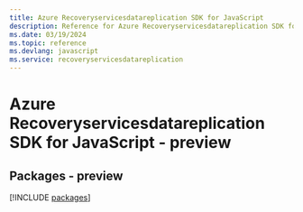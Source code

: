 ```yaml
---
title: Azure Recoveryservicesdatareplication SDK for JavaScript
description: Reference for Azure Recoveryservicesdatareplication SDK for JavaScript
ms.date: 03/19/2024
ms.topic: reference
ms.devlang: javascript
ms.service: recoveryservicesdatareplication
---
```

# Azure Recoveryservicesdatareplication SDK for JavaScript - preview
## Packages - preview
[!INCLUDE [packages](recoveryservicesdatareplication-index.md)]